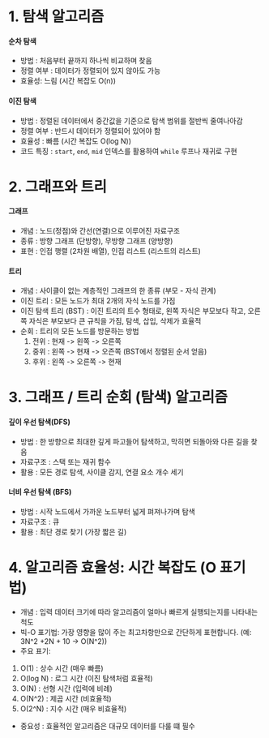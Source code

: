 # 1. 탐색 알고리즘
#### 순차 탐색
- 방법 : 처음부터 끝까지 하나씩 비교하며 찾음
- 정렬 여부 : 데이터가 정렬되어 있지 않아도 가능
- 효율성: 느림 (시간 복잡도 O(n))

#### 이진 탐색
- 방법 : 정렬된 데이터에서 중간값을 기준으로 탐색 범위를 절반씩 줄여나아감
- 정렬 여부 : 반드시 데이터가 정렬되어 있어야 함
- 효율성 : 빠름 (시간 복잡도 O(log N))
- 코드 특징 : `start`, `end`, `mid` 인덱스를 활용하여 `while` 루프나 재귀로 구현

# 2. 그래프와 트리
#### 그래프
- 개념 : 노드(정점)와 간선(연결)으로 이루어진 자료구조
- 종류 : 방향 그래프 (단방향), 무방향 그래프 (양방향)
- 표현 : 인접 행렬 (2차원 배열), 인접 리스트 (리스트의 리스트)

#### 트리
- 개념 : 사이클이 없는 계층적인 그래프의 한 종류 (부모 - 자식 관계)
- 이진 트리 : 모든 노드가 최대 2개의 자식 노드를 가짐
- 이진 탐색 트리 (BST) : 이진 트리의 트수 형태로, 왼쪽 자식은 부모보다 작고, 오른쪽 자식은 부모보다 큰 규칙을 가짐, 탐색, 삽입, 삭제가 효율적
- 순회 : 트리의 모든 노드를 방문하는 방법
  1) 전위 : 현재 -> 왼쪽 -> 오른쪽
  2) 중위 : 왼쪽 -> 현재 -> 오즌쪽 (BST에서 정렬된 순서 얻음)
  3) 후위 : 왼쪽 -> 오른쪽 -> 현재


# 3. 그래프 / 트리 순회 (탐색) 알고리즘
#### 깊이 우선 탐색(DFS)
- 방법 : 한 방향으로 최대한 깊게 파고들어 탐색하고, 막히면 되돌아와 다른 길을 찾음
- 자료구조 : 스택 또는 재귀 함수
- 활용 : 모든 경로 탐색, 사이클 감지, 연결 요소 개수 세기
#### 너비 우선 탐색 (BFS)
- 방법 : 시작 노드에서 가까운 노드부터 넓게 펴져나가며 탐색
- 자료구조 : 큐
- 활용 : 최단 경로 찾기 (가장 짧은 길)

# 4. 알고리즘 효율성: 시간 복잡도 (O 표기법)
- 개념 : 입력 데이터 크기에 따라 알고리즘이 얼마나 빠르게 실행되는지를 나타내는 척도
- 빅-O 표기법: 가장 영향을 많이 주는 최고차항만으로 간단하게 표현합니다. (예: 3N^2 +2N + 10 -> O(N^2))
- 주요 표기:
1) O(1) : 상수 시간 (매우 빠름)
2) O(log N) : 로그 시간 (이진 탐색처럼 효율적)
3) O(N) : 선형 시간 (입력에 비례)
4) O(N^2) : 제곱 시간 (비효율적)
5) O(2^N) : 지수 시간 (매우 비효율적)
- 중요성 : 효율적인 알고리즘은 대규모 데이터를 다룰 떄 필수






